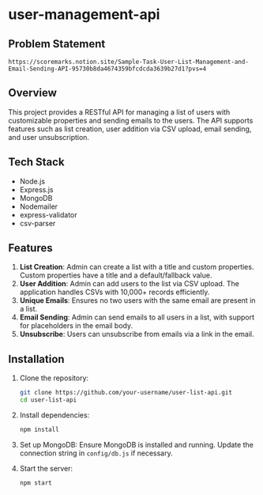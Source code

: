 # user-management-api

## Problem Statement
```
https://scoremarks.notion.site/Sample-Task-User-List-Management-and-Email-Sending-API-95730b8da4674359bfcdcda3639b27d1?pvs=4
```

## Overview

This project provides a RESTful API for managing a list of users with customizable properties and sending emails to the users. The API supports features such as list creation, user addition via CSV upload, email sending, and user unsubscription.

## Tech Stack

- Node.js
- Express.js
- MongoDB
- Nodemailer
- express-validator
- csv-parser

## Features

1. **List Creation**: Admin can create a list with a title and custom properties. Custom properties have a title and a default/fallback value.
2. **User Addition**: Admin can add users to the list via CSV upload. The application handles CSVs with 10,000+ records efficiently.
3. **Unique Emails**: Ensures no two users with the same email are present in a list.
4. **Email Sending**: Admin can send emails to all users in a list, with support for placeholders in the email body.
5. **Unsubscribe**: Users can unsubscribe from emails via a link in the email.

## Installation

1. Clone the repository:
    ```bash
    git clone https://github.com/your-username/user-list-api.git
    cd user-list-api
    ```

2. Install dependencies:
    ```bash
    npm install
    ```

3. Set up MongoDB:
    Ensure MongoDB is installed and running. Update the connection string in `config/db.js` if necessary.

4. Start the server:
    ```bash
    npm start
    ```
